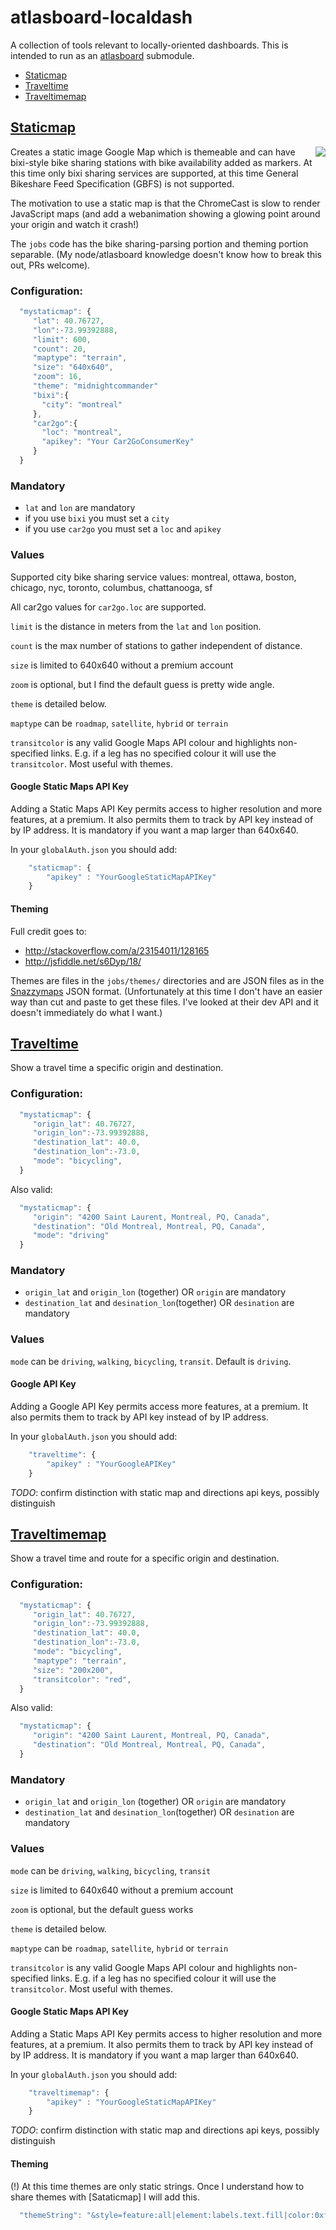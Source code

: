 # atlasboard-localdash

A collection of tools relevant to locally-oriented dashboards.  This is intended to run as an [atlasboard](https://bitbucket.org/atlassian/atlasboard) submodule.

- [Staticmap](#staticmap)
- [Traveltime](#traveltime)
- [Traveltimemap](#traveltimemap)

## [Staticmap](#staticmap)

<img align="right" src="https://maps.googleapis.com/maps/api/staticmap?center=45.518001045,-73.582190073&size=200x200&zoom=16&markers=color:green|label:X|45.518001045,-73.582190073&markers=color:red|label:1|45.522278,-73.577591&markers=color:red|label:6|45.515161,-73.581095|45.52102,-73.585514|45.522413,-73.58413&markers=color:red|label:9|45.520018,-73.579463&markers=color:red|label:9|45.516777,-73.577784|45.520655,-73.575871|45.519523,-73.583618|45.518593,-73.581566|45.5171,-73.57921|45.517643,-73.588928|45.51494,-73.57821|45.51561,-73.57569|45.5215,-73.5851|45.517354,-73.582129|45.519237,-73.577215|45.51496,-73.58503|45.51941,-73.58685|45.517,-73.589&markers=color:blue|45.51812,-73.58358|45.51815,-73.58368|45.51862,-73.58018|45.51825,-73.58475|45.51736,-73.58557|45.51843,-73.58621|45.51591,-73.57897|45.52023,-73.58813|45.52156,-73.58788|45.52276,-73.57858&style=feature:all|element:labels.text.fill|color:0xffffff|weight:0.20|lightness:28|saturation:23|visibility:off&style=feature:all|element:labels.text.stroke|color:0x494949|lightness:13|visibility:off&style=feature:all|element:labels.icon|visibility:off&style=feature:administrative|element:geometry.fill|color:0x000000&style=feature:administrative|element:geometry.stroke|color:0x144b53|lightness:14|weight:1.4&style=feature:landscape|element:all|color:0x08304b&style=feature:poi|element:geometry|color:0x0c4152|lightness:5&style=feature:road.highway|element:geometry.fill|color:0x000000&style=feature:road.highway|element:geometry.stroke|color:0x0b434f|lightness:25&style=feature:road.arterial|element:geometry.fill|color:0x000000&style=feature:road.arterial|element:geometry.stroke|color:0x0b3d51|lightness:16&style=feature:road.local|element:geometry|color:0x000000&style=feature:transit|element:all|color:0x146474&style=feature:water|element:all|color:0x021019" />
Creates a static image Google Map which is themeable and can have bixi-style bike sharing stations with bike availability added as markers. 
At this time only bixi sharing services are supported, at this time General Bikeshare Feed Specification (GBFS) is not supported.

The motivation to use a static map is that the ChromeCast is slow to render JavaScript maps (and add a webanimation showing a glowing point around your origin and watch it crash!)

The `jobs` code has the bike sharing-parsing portion and theming portion separable.  (My node/atlasboard knowledge doesn't know how to break this out, PRs welcome).

### Configuration:

```javascript
  "mystaticmap": {
     "lat": 40.76727,
     "lon":-73.99392888,
     "limit": 600,
     "count": 20,
     "maptype": "terrain",
     "size": "640x640",
     "zoom": 16,
     "theme": "midnightcommander"
     "bixi":{
       "city": "montreal"
     },
     "car2go":{
       "loc": "montreal",
       "apikey": "Your Car2GoConsumerKey"
     }
  }
```
### Mandatory

- `lat` and `lon` are mandatory
- if you use `bixi` you must set a `city`
- if you use `car2go` you must set a `loc` and `apikey` 

### Values

Supported city bike sharing service values:
   montreal, ottawa, boston, chicago, nyc, toronto, columbus, chattanooga, sf
   
All car2go values for `car2go.loc` are supported.  
 
`limit` is the distance in meters from the `lat` and `lon` position.

`count` is the max number of stations to gather independent of distance.

`size` is limited to 640x640 without a premium account

`zoom` is optional, but I find the default guess is pretty wide angle.

`theme` is detailed below.

`maptype` can be `roadmap`, `satellite`, `hybrid` or `terrain`

`transitcolor` is any valid Google Maps API colour and highlights non-specified links. E.g. if a leg has no specified colour it will use the `transitcolor`. Most useful with themes.

#### Google Static Maps API Key

Adding a Static Maps API Key permits access to higher resolution and more features, at a premium.  It also permits them to track by API key instead of by IP address.  It is mandatory if you want a map larger than 640x640.

In your `globalAuth.json` you should add:
```javascript
    "staticmap": {
        "apikey" : "YourGoogleStaticMapAPIKey"
    }
```

#### Theming

Full credit goes to:
 *  http://stackoverflow.com/a/23154011/128165
 *  http://jsfiddle.net/s6Dyp/18/

Themes are files in the `jobs/themes/` directories and are JSON files as in the [Snazzymaps](https://snazzymaps.com) JSON format.  (Unfortunately at this time I don't have an easier way than cut and paste to get these files.  I've looked at their dev API and it doesn't immediately do what I want.)

## [Traveltime](#traveltime)

Show a travel time a specific origin and destination. 

### Configuration:
```javascript
  "mystaticmap": {
     "origin_lat": 40.76727,
     "origin_lon":-73.99392888,
     "destination_lat": 40.0,
     "destination_lon":-73.0,
     "mode": "bicycling",
  }
```
Also valid:
```javascript
  "mystaticmap": {
     "origin": "4200 Saint Laurent, Montreal, PQ, Canada",
     "destination": "Old Montreal, Montreal, PQ, Canada",
     "mode": "driving"
  }
```
### Mandatory

- `origin_lat` and `origin_lon` (together) OR `origin` are mandatory
- `destination_lat` and `desination_lon`(together) OR `desination` are mandatory

### Values

`mode` can be `driving`, `walking`, `bicycling`, `transit`. Default is `driving`.

#### Google API Key

Adding a Google API Key permits access more features, at a premium.  It also permits them to track by API key instead of by IP address.  

In your `globalAuth.json` you should add:
```javascript
    "traveltime": {
        "apikey" : "YourGoogleAPIKey"
    }
```

*TODO*:  confirm distinction with static map and directions api keys, possibly distinguish


## [Traveltimemap](#traveltimemap)

Show a travel time and route for a specific origin and destination.

### Configuration:
```javascript
  "mystaticmap": {
     "origin_lat": 40.76727,
     "origin_lon":-73.99392888,
     "destination_lat": 40.0,
     "destination_lon":-73.0,
     "mode": "bicycling",
     "maptype": "terrain",
     "size": "200x200",
     "transitcolor": "red",
  }
```
Also valid:
```javascript
  "mystaticmap": {
     "origin": "4200 Saint Laurent, Montreal, PQ, Canada",
     "destination": "Old Montreal, Montreal, PQ, Canada",
  }
```

### Mandatory

- `origin_lat` and `origin_lon` (together) OR `origin` are mandatory
- `destination_lat` and `desination_lon`(together) OR `desination` are mandatory

### Values

`mode` can be `driving`, `walking`, `bicycling`, `transit`

`size` is limited to 640x640 without a premium account

`zoom` is optional, but the default guess works

`theme` is detailed below.

`maptype` can be `roadmap`, `satellite`, `hybrid` or `terrain`

`transitcolor` is any valid Google Maps API colour and highlights non-specified links. E.g. if a leg has no specified colour it will use the `transitcolor`. Most useful with themes.

#### Google Static Maps API Key

Adding a Static Maps API Key permits access to higher resolution and more features, at a premium.  It also permits them to track by API key instead of by IP address.  It is mandatory if you want a map larger than 640x640.

In your `globalAuth.json` you should add:
```javascript
    "traveltimemap": {
        "apikey" : "YourGoogleStaticMapAPIKey"
    }
```

*TODO*:  confirm distinction with static map and directions api keys, possibly distinguish

#### Theming

(!) At this time themes are only static strings.  Once I understand how to share themes with [Sataticmap] I will add this.

```javascript
  "themeString": "&style=feature:all|element:labels.text.fill|color:0xffffff|weight:0.20|lightness:28|saturation:23|visibility:off&style=feature:all|element:labels.text.stroke|color:0x494949|lightness:13|visibility:off&style=feature:all|element:labels.icon|visibility:off&style=feature:administrative|element:geometry.fill|color:0x000000&style=feature:administrative|element:geometry.stroke|color:0x144b53|lightness:14|weight:1.4&style=feature:landscape|element:all|color:0x08304b&style=feature:poi|element:geometry|color:0x0c4152|lightness:5&style=feature:road.highway|element:geometry.fill|color:0x000000&style=feature:road.highway|element:geometry.stroke|color:0x0b434f|lightness:25&style=feature:road.arterial|element:geometry.fill|color:0x000000&style=feature:road.arterial|element:geometry.stroke|color:0x0b3d51|lightness:16&style=feature:road.local|element:geometry|color:0x000000&style=feature:transit|element:all|color:0x146474&style=feature:water|element:all|color:0x021019"
```
